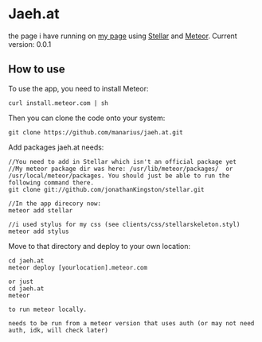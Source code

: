 Jaeh.at
======

the page i have running on [my page](http://jaeh.at) using [Stellar](https://github.com/jonathankingston/stellar/) and [Meteor](http://meteor.com/).
Current version: 0.0.1


How to use
----------

To use the app, you need to install Meteor:

    curl install.meteor.com | sh

Then you can clone the code onto your system:

    git clone https://github.com/manarius/jaeh.at.git

Add packages jaeh.at needs:

    //You need to add in Stellar which isn't an official package yet
    //My meteor package dir was here: /usr/lib/meteor/packages/  or  /usr/local/meteor/packages. You should just be able to run the following command there.
    git clone git://github.com/jonathanKingston/stellar.git
    
    //In the app direcory now:
    meteor add stellar

    //i used stylus for my css (see clients/css/stellarskeleton.styl)
    meteor add stylus

Move to that directory and deploy to your own location:

    cd jaeh.at
    meteor deploy [yourlocation].meteor.com
    
    or just
    cd jaeh.at
    meteor
    
    to run meteor locally.
    
    needs to be run from a meteor version that uses auth (or may not need auth, idk, will check later)


